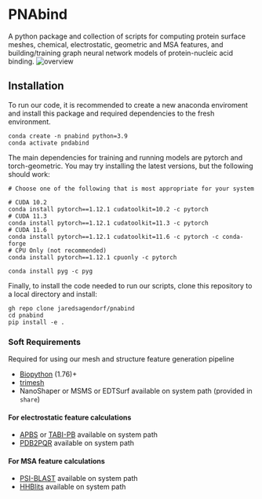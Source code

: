 # PNAbind
A python package and collection of scripts for computing protein surface meshes, chemical, electrostatic, geometric and MSA features, and  building/training graph neural network models of protein-nucleic acid binding.
![overview](docs/overview.png)

## Installation
To run our code, it is recommended to create a new anaconda enviroment and install this package and required dependencies to the fresh environment.
```
conda create -n pnabind python=3.9
conda activate pndabind
```
The main dependencies for training and running models are pytorch and torch-geometric. You may try installing the latest versions, but the following should work:

```
# Choose one of the following that is most appropriate for your system

# CUDA 10.2
conda install pytorch==1.12.1 cudatoolkit=10.2 -c pytorch
# CUDA 11.3
conda install pytorch==1.12.1 cudatoolkit=11.3 -c pytorch
# CUDA 11.6
conda install pytorch==1.12.1 cudatoolkit=11.6 -c pytorch -c conda-forge
# CPU Only (not recommended)
conda install pytorch==1.12.1 cpuonly -c pytorch
```

```
conda install pyg -c pyg
```
Finally, to install the code needed to run our scripts, clone this repository to a local directory and install:

```
gh repo clone jaredsagendorf/pnabind
cd pnabind
pip install -e .
```

### Soft Requirements
Required for using our mesh and structure feature generation pipeline
- [Biopython](https://github.com/biopython/biopython) (1.76)+
- [trimesh](https://github.com/mikedh/trimesh) 
- NanoShaper or MSMS or EDTSurf available on system path (provided in `share`)
#### For electrostatic feature calculations
- [APBS](https://apbs.readthedocs.io/en/latest/getting/index.html) or [TABI-PB](https://github.com/Treecodes/TABI-PB) available on system path
- [PDB2PQR](https://pdb2pqr.readthedocs.io/en/latest/getting.html) available on system path
#### For MSA feature calculations
- [PSI-BLAST](https://blast.ncbi.nlm.nih.gov/doc/blast-help/downloadblastdata.html) available on system path
- [HHBlits](https://github.com/soedinglab/hh-suite) available on system path
